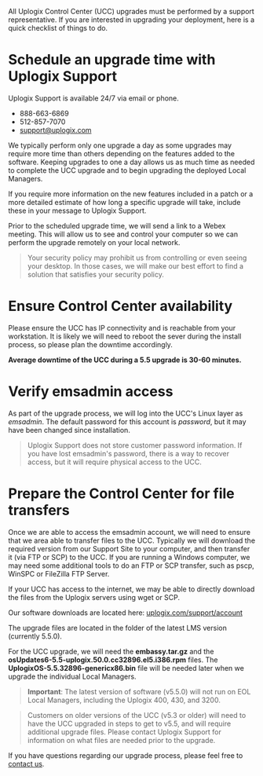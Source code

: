 <!-- 5.5 -->

All Uplogix Control Center (UCC) upgrades must be performed by a support representative. If you are interested in upgrading your deployment, here is a quick checklist of things to do.

# Schedule an upgrade time with Uplogix Support

Uplogix Support is available 24/7 via email or phone.

* 888-663-6869
* 512-857-7070 
* support@uplogix.com

We typically perform only one upgrade a day as some upgrades may require more time than others depending on the features added to the software. Keeping upgrades to one a day allows us as much time as needed to complete the UCC upgrade and to begin upgrading the deployed Local Managers.

If you require more information on the new features included in a patch or a more detailed estimate of how long a specific upgrade will take, include these in your message to Uplogix Support.

Prior to the scheduled upgrade time, we will send a link to a Webex meeting. This will allow us to see and control your computer so we can perform the upgrade remotely on your local network.

> Your security policy may prohibit us from controlling or even seeing your desktop. In those cases, we will make our best effort to find a solution that satisfies your security policy.

# Ensure Control Center availability 

Please ensure the UCC has IP connectivity and is reachable from your workstation. It is likely we will need to reboot the sever during the install process, so please plan the downtime accordingly.

**Average downtime of the UCC during a 5.5 upgrade is 30-60 minutes.**

# Verify emsadmin access

As part of the upgrade process, we will log into the UCC's Linux layer as *emsadmin*. The default password for this account is *password*, but it may have been changed since installation.

> Uplogix Support does not store customer password information. If you have lost emsadmin's password, there is a way to recover access, but it will require physical access to the UCC.

# Prepare the Control Center for file transfers

Once we are able to access the emsadmin account, we will need to ensure that we area able to transfer files to the UCC. Typically we will download the required version from our Support Site to your computer, and then transfer it (via FTP or SCP) to the UCC. If you are running a Windows computer, we may need some additional tools to do an FTP or SCP transfer, such as pscp, WinSPC or FileZilla FTP Server.

If your UCC has access to the internet, we may be able to directly download the files from the Uplogix servers using wget or SCP.

Our software downloads are located here: [uplogix.com/support/account](http://uplogix.com/support/account/)

The upgrade files are located in the folder of the latest LMS version (currently 5.5.0).

For the UCC upgrade, we will need the **embassy.tar.gz** and the **osUpdates6-5.5-uplogix.50.0.cc32896.el5.i386.rpm** files. The **UplogixOS-5.5.32896-genericx86.bin** file will be needed later when we upgrade the individual Local Managers.

> **Important**: The latest version of software (v5.5.0) will not run on EOL Local Managers, including the Uplogix 400, 430, and 3200.

> Customers on older versions of the UCC (v5.3 or older) will need to have the UCC upgraded in steps to get to v5.5, and will require additional upgrade files. Please contact Uplogix Support for information on what files are needed prior to the upgrade.        


If you have questions regarding our upgrade process, please feel free to [contact us](mailto:support@uplogix.com).